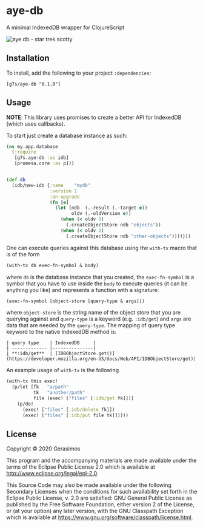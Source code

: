 # aye-db

A minimal IndexedDB wrapper for ClojureScript

![aye db - star trek scotty](https://imgflip.com/i/3ss1qk)


## Installation

To install, add the following to your project `:dependencies`:

    [g7s/aye-db "0.1.0"]


## Usage

**NOTE**: This library uses promises to create a better API for IndexedDB (which uses callbacks).

To start just create a database instance as such:


```clojure
(ns my.app.database
  (:require
   [g7s.aye-db :as idb]
   [promesa.core :as p]))


(def db
  (idb/new-idb {:name    "mydb"
                :version 2
                :on-upgrade
                (fn [e]
                  (let [ndb  (.-result (.-target e))
                        oldv (.-oldVersion e)]
                    (when (< oldv 1)
                      (.createObjectStore ndb "objects"))
                    (when (< oldv 2)
                      (.createObjectStore ndb "other-objects"))))}))
```


One can execute queries against this database using the `with-tx` macro that is of the form

```clojure
(with-tx db exec-fn-symbol & body)
```

where `db` is the database instance that you created, the `exec-fn-symbol` is a symbol that you have
to use inside the `body` to execute queries (it can be anything you like) and represents a function with
a signature:

```clojure
(exec-fn-symbol [object-store [query-type & args]])
```


where `object-store` is the string name of the object store that you are querying against and `query-type`
is a keyword (e.g. `:idb/get`) and `args` are data that are needed by the `query-type`. The mapping of
query type keyword to the native IndexedDB method is:

```
| query type    | IndexedDB     |
| ------------- |---------------|
| **:idb/get**  | [IDBObjectStore.get()](https://developer.mozilla.org/en-US/docs/Web/API/IDBObjectStore/get)|
```

An example usage of `with-tx` is the following

```clojure
(with-tx this exec!
  (p/let [fk   "a/path"
          tk   "another/path"
          file (exec! ["files" [:idb/get fk]])]
    (p/do!
      (exec! ["files" [:idb/delete fk]])
      (exec! ["files" [:idb/put file tk]]))))
```


## License

Copyright © 2020 Gerasimos

This program and the accompanying materials are made available under the
terms of the Eclipse Public License 2.0 which is available at
http://www.eclipse.org/legal/epl-2.0.

This Source Code may also be made available under the following Secondary
Licenses when the conditions for such availability set forth in the Eclipse
Public License, v. 2.0 are satisfied: GNU General Public License as published by
the Free Software Foundation, either version 2 of the License, or (at your
option) any later version, with the GNU Classpath Exception which is available
at https://www.gnu.org/software/classpath/license.html.
